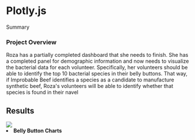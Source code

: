 # Plotly.js
Summary
### Project Overview
Roza has a partially completed dashboard that she needs to finish. She has a completed panel for demographic information and now needs to visualize the bacterial data for each volunteer. Specifically, her volunteers should be able to identify the top 10 bacterial species in their belly buttons. That way, if Improbable Beef identifies a species as a candidate to manufacture synthetic beef, Roza's volunteers will be able to identify whether that species is found in their navel

## Results
<img src="Resources/Belly_Button_Charts.png">
<B><li> Belly Button Charts </li></B>
